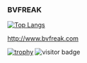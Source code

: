 ### BVFREAK

[![Top Langs](https://github-readme-stats.vercel.app/api/top-langs/?username=BVFreak&langs_count=10&layout=compact&theme=dark)](https://github.com/anuraghazra/github-readme-stats)

http://www.bvfreak.com

[![trophy](https://github-profile-trophy.vercel.app/?username=BVFreak&theme=onedark)](https://github.com/ryo-ma/github-profile-trophy)
![visitor badge](https://visitor-badge.glitch.me/badge?page_id=BVFreak.visitor-badge)

